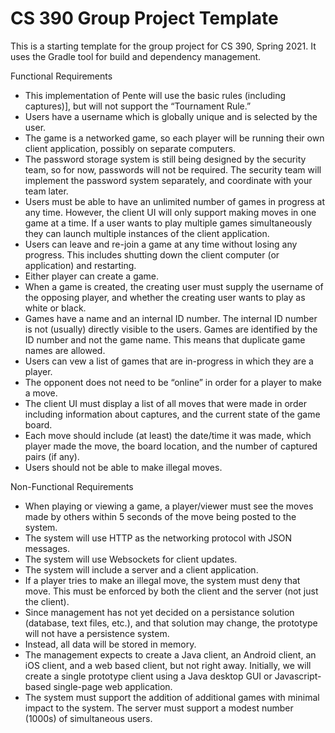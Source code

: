 # CS 390 Group Project Template

This is a starting template for the group project for CS 390, Spring 2021.
It uses the Gradle tool for build and dependency management.

Functional Requirements
  - This implementation of Pente will use the basic rules (including captures)], but will not support the “Tournament Rule.”
  - Users have a username which is globally unique and is selected by the user.
  - The game is a networked game, so each player will be running their own client application, possibly on separate computers.
  - The password storage system is still being designed by the security team, so for now, passwords will not be required. The security team will implement the password system separately, and coordinate with your team later.
  - Users must be able to have an unlimited number of games in progress at any time. However, the client UI will only support making moves in one game at a time. If a user wants to play multiple games simultaneously they can launch multiple instances of the client application.
  - Users can leave and re-join a game at any time without losing any progress. This includes shutting down the client computer (or application) and restarting.
  - Either player can create a game.
  - When a game is created, the creating user must supply the username of the opposing player, and whether the creating user wants to play as white or black.
  - Games have a name and an internal ID number. The internal ID number is not (usually) directly visible to the users. Games are identified by the ID number and not the game name. This means that duplicate game names are allowed.
  - Users can vew a list of games that are in-progress in which they are a player.
  - The opponent does not need to be “online” in order for a player to make a move.
  - The client UI must display a list of all moves that were made in order including information about captures, and the current state of the game board.
  - Each move should include (at least) the date/time it was made, which player made the move, the board location, and the number of captured pairs (if any).
  - Users should not be able to make illegal moves.

Non-Functional Requirements
  - When playing or viewing a game, a player/viewer must see the moves made by others within 5 seconds of the move being posted to the system.
  - The system will use HTTP as the networking protocol with JSON messages.
  - The system will use Websockets for client updates.
  - The system will include a server and a client application.
  - If a player tries to make an illegal move, the system must deny that move. This must be enforced by both the client and the server (not just the client).
  - Since management has not yet decided on a persistance solution (database, text files, etc.), and that solution may change, the prototype will not have a persistence system.
  - Instead, all data will be stored in memory.
  - The management expects to create a Java client, an Android client, an iOS client, and a web based client, but not right away. Initially, we will create a single prototype client using a Java desktop GUI or Javascript-based single-page web application.
  - The system must support the addition of additional games with minimal impact to the system.
The server must support a modest number (1000s) of simultaneous users.
